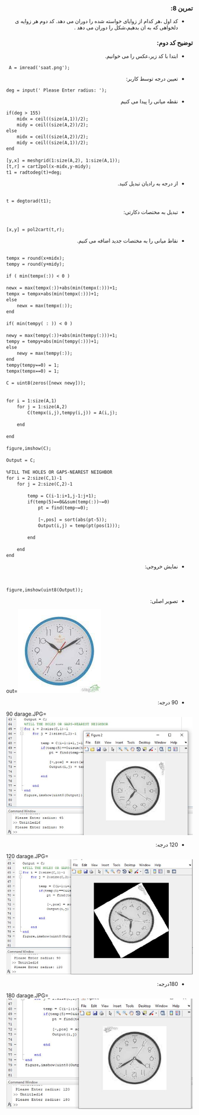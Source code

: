 <div dir ="rtl">

###  تمرین 8:<br/>

* کد اول  ،هر کدام از زوایای خواسته شده را دوران می دهد. کد دوم هر زوایه ی دلخواهی که به ان بدهیم،شکل را دوران می دهد . <br/>


    
###  توضیح کد دوم:<br/>



*   ابتدا با کد زیر،عکس را می خوانیم.<br/>
</div>



```
 A = imread('saat.png');
```


<div dir ="rtl">

*   تعیین درجه توسط کاربر:<br/>
</div>



```
deg = input(' Please Enter radius: ');
```


<div dir ="rtl">

*   نقطه میانی را پیدا می کنیم<br/>

</div>


```
if(deg > 155)
    midx = ceil((size(A,1))/2);
    midy = ceil((size(A,2))/2);
else
    midx = ceil((size(A,2))/2);
    midy = ceil((size(A,1))/2);
end

[y,x] = meshgrid(1:size(A,2), 1:size(A,1));
[t,r] = cart2pol(x-midx,y-midy);
t1 = radtodeg(t)+deg;
```

<div dir ="rtl">

*   از درجه به رادیان تبدیل کنید.<br/>

</div>


```

t = degtorad(t1);
```

<div dir ="rtl">

*    تبدیل به مختصات دکارتی:<br/>

</div>


```

[x,y] = pol2cart(t,r);

```



<div dir ="rtl">

*    نقاط میانی را به مختصات جدید اضافه می کنیم.<br/>

</div>

```

tempx = round(x+midx);
tempy = round(y+midy);

if ( min(tempx(:)) < 0 )
   
newx = max(tempx(:))+abs(min(tempx(:)))+1;
tempx = tempx+abs(min(tempx(:)))+1;
else
    newx = max(tempx(:));
end

if( min(tempy( : )) < 0 )
   
newy = max(tempy(:))+abs(min(tempy(:)))+1;
tempy = tempy+abs(min(tempy(:)))+1;
else
    newy = max(tempy(:));
end
tempy(tempy==0) = 1;
tempx(tempx==0) = 1;

C = uint8(zeros([newx newy]));


for i = 1:size(A,1)
    for j = 1:size(A,2)
        C(tempx(i,j),tempy(i,j)) = A(i,j);
       
    end
  
end

figure,imshow(C);

Output = C;

%FILL THE HOLES OR GAPS-NEAREST NEIGHBOR
for i = 2:size(C,1)-1
    for j = 2:size(C,2)-1
       
        temp = C(i-1:i+1,j-1:j+1);
        if(temp(5)==0&&sum(temp(:))~=0)
            pt = find(temp~=0);
           
            [~,pos] = sort(abs(pt-5));
            Output(i,j) = temp(pt(pos(1)));
          
        end
       
    end
end
```

<div dir ="rtl">

*  نمایش خروجی:<br/>

</div>

```


figure,imshow(uint8(Output));

```




<div dir ="rtl">

* تصویر اصلی:<br/>

</div>



out=![out](saat.png)



<div dir ="rtl">

*   90 درجه:<br/>

</div>

90 darage.JPG=![out](90darage.JPG)



<div dir ="rtl">

*   120 درجه:<br/>

</div>

120 darage.JPG=![out](120darage.png )




<div dir ="rtl">

*   180درجه:<br/>

</div>

180 darage.JPG=![out](180darage.JPG )







